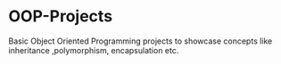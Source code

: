 # OOP-Projects
Basic Object Oriented Programming projects to showcase concepts like inheritance ,polymorphism, encapsulation etc.
